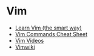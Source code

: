 # Vim

* [Learn Vim \(the smart way\)](https://github.com/iggredible/Learn-Vim)
* [Vim Commands Cheat Sheet](https://www.fprintf.net/vimCheatSheet.html)
* [Vim Videos](https://derekwyatt.org/vim/tutorials/index.html)
* [Vimwiki](https://vimwiki.github.io/)

